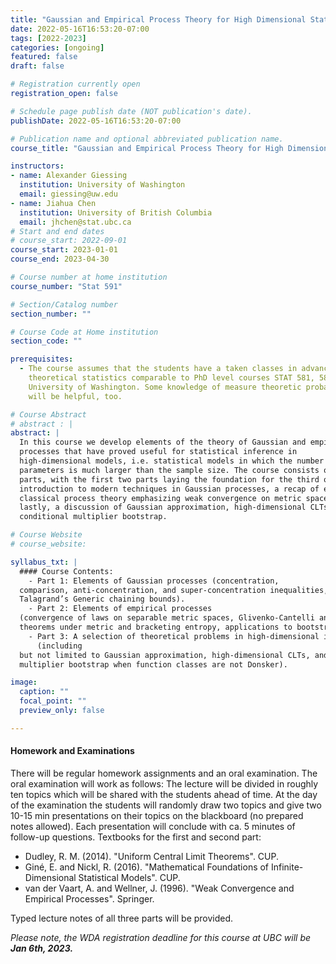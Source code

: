 ```yaml
---
title: "Gaussian and Empirical Process Theory for High Dimensional Statistics"
date: 2022-05-16T16:53:20-07:00
tags: [2022-2023]
categories: [ongoing]
featured: false
draft: false

# Registration currently open
registration_open: false

# Schedule page publish date (NOT publication's date).
publishDate: 2022-05-16T16:53:20-07:00

# Publication name and optional abbreviated publication name.
course_title: "Gaussian and Empirical Process Theory for High Dimensional Statistics"

instructors:
- name: Alexander Giessing
  institution: University of Washington
  email: giessing@uw.edu
- name: Jiahua Chen
  institution: University of British Columbia
  email: jhchen@stat.ubc.ca
# Start and end dates
# course_start: 2022-09-01
course_start: 2023-01-01
course_end: 2023-04-30

# Course number at home institution
course_number: "Stat 591"

# Section/Catalog number
section_number: ""

# Course Code at Home institution
section_code: ""

prerequisites:
  - The course assumes that the students have a taken classes in advanced
    theoretical statistics comparable to PhD level courses STAT 581, 582, 583 at
    University of Washington. Some knowledge of measure theoretic probability
    will be helpful, too.

# Course Abstract
# abstract : |
abstract: |
  In this course we develop elements of the theory of Gaussian and empirical
  processes that have proved useful for statistical inference in
  high-dimensional models, i.e. statistical models in which the number of
  parameters is much larger than the sample size. The course consists of three
  parts, with the first two parts laying the foundation for the third one: an
  introduction to modern techniques in Gaussian processes, a recap of empirical
  classical process theory emphasizing weak convergence on metric spaces, and
  lastly, a discussion of Gaussian approximation, high-dimensional CLTs, and the
  conditional multiplier bootstrap.

# Course Website
# course_website: 

syllabus_txt: |
  #### Course Contents:
    - Part 1: Elements of Gaussian processes (concentration,
  comparison, anti-concentration, and super-concentration inequalities,
  Talagrand’s Generic chaining bounds).
    - Part 2: Elements of empirical processes
  (convergence of laws on separable metric spaces, Glivenko-Cantelli and Donsker
  theorems under metric and bracketing entropy, applications to bootstrap) 
    - Part 3: A selection of theoretical problems in high-dimensional inference
      (including
  but not limited to Gaussian approximation, high-dimensional CLTs, and
  multiplier bootstrap when function classes are not Donsker).

image:
  caption: ""
  focal_point: ""
  preview_only: false

---
```

#### Homework and Examinations

There will be regular homework assignments and an oral examination. The oral
examination will work as follows: The lecture will be divided in roughly ten
topics which will be shared with the students ahead of time. At the day of the
examination the students will randomly draw two topics and give two 10-15 min
presentations on their topics on the blackboard (no prepared notes allowed).
Each presentation will conclude with ca. 5 minutes of follow-up questions.
Textbooks for the first and second part: 

  - Dudley, R.  M.  (2014). "Uniform Central Limit Theorems". CUP. 
  - Giné, E. and Nickl, R.  (2016).  "Mathematical Foundations of Infinite-Dimensional Statistical Models".  CUP. 
  - van der Vaart, A. and Wellner, J. (1996). "Weak Convergence and Empirical
    Processes". Springer.

Typed lecture notes of all three parts will be provided.

_Please note, the WDA registration deadline for this course at UBC will be **Jan
6th, 2023.**_

